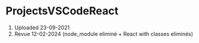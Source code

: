 # ProjectsVSCodeReact

1. Uploaded 23-09-2021
2. Revue 12-02-2024 (node_module eliminé + React with classes eliminés)
